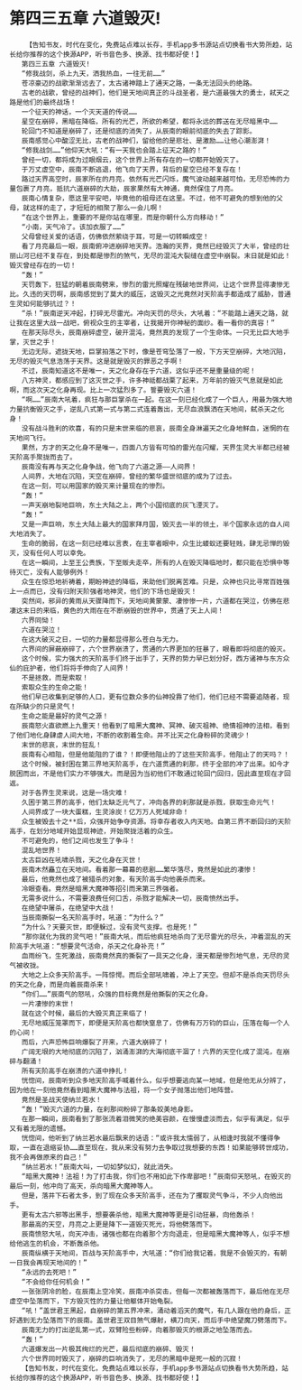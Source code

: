 # 第四三五章 六道毁灭!
        【告知书友，时代在变化，免费站点难以长存，手机app多书源站点切换看书大势所趋，站长给你推荐的这个换源APP，听书音色多、换源、找书都好使！】
       第四三五章 六道毁灭!
       “修我战剑，杀上九天，洒我热血，一往无前……”
       苍凉豪迈的战歌渐渐远去了，太古诸神踏上了通天之路，一条无法回头的绝路。
       古老的战歌，曾经的战神们，他们是天地间真正的斗战圣者，是六道最强大的勇士，弒天之路是他们的最终战场！
       一个征天的神话，一个灭天道的传说……
       星空在崩碎，黑暗在降临，所有的光芒，所欲的希望，都将永远的葬送在无尽暗黑中……
       轮回门不知道是崩碎了，还是彻底的消失了，从辰南的眼前彻底的失去了踪影。
       辰南感觉心中酸涩无比，古老的战神们，留给他的是悲壮、是激励……让他心潮澎湃！
       “修我战剑……”他仰天大吼：“有一天我也会踏上征天之路的！”
       曾经一切，都将成为过眼烟云，这个世界上所有存在的一切都开始毁灭了。
       于万丈虚空中，辰南不断逃退，他飞向了天界，背后的星空已经不复存在！
       路过天界高空时，辰家所在的月亮，依然有光芒闪烁，魔气波动越来越可怕，无尽恐怖的力量包裹了月亮，抵抗六道崩碎的大劫，辰家果然有大神通，竟然保住了月亮。
       辰南心情复杂，愿这里平安吧，毕竟他的祖母还在这里。不过，他不可避免的想到他的父母，就这样的走了，才短短的相聚了那么一会儿啊！
       “在这个世界上，重要的不是你站在哪里，而是你朝什么方向移动！”
       “小南，天气冷了。该加衣服了……”
       父母曾经关爱的话语，仿佛依然萦绕于耳，可是一切转瞬成空！
       看了月亮最后一眼，辰南俯冲进崩碎地天界。浩瀚的天界，竟然已经毁灭了大半，曾经的壮丽山河已经不复存在，到处都是惨烈的煞气，无尽的混沌大裂缝在虚空中崩裂。末日就是如此！毁灭曾经存在的一切！
       “轰！”
       天罚轰下，狂猛的朝着辰南劈来，惨烈的雷光照耀在残破地世界间，让这个世界显得凄惨无比。久违的天罚啊，辰南感觉到了莫大的威压，这毁灭之光竟然对天阶高手都造成了威胁，普通生灵如何能够抗过？！
       “杀！”辰南逆天冲起，打碎无尽雷光。冲向天罚的尽头，大吼着：“不能踏上通天之路，就让我在这里大战一战吧，俯视众生的主宰者，让我揭开你神秘的面纱。看一看你的真容！”
       在那天际尽头，辰南崩碎虚空，破开混沌，竟然真的发现了一个生命体。一只无比巨大地手掌，灭世之手！
       无边无际，遮拢天地，巨掌拍落之下时，像是苍穹坠落了一般，下方天空崩碎，大地沉陷，无尽的毁灭气息浩荡于天界。这是就是毁灭的罪恶之手啊！
       不过，辰南知道这不是唯一，天之化身存在于六道，这似乎还不是重量级的呢！
       八方神灵，都感应到了这灭世之手，许多神祗都战栗了起来，万年前的毁灭气息就是如此啊，而这次天之化身再现。比上一次猛烈多了。誓要毁灭六道！
       “啊……”辰南大吼着，疯狂与那巨掌杀在一起。在这一刻已经化成了一个巨人，用最为强大地力量抗衡毁灭之手，逆乱八式第一式与第二式连着轰出，无尽血浪飘洒在天地间，弑杀天之化身！
       没有战斗胜利的欢喜，有的只是末世来临的悲哀，辰南全身淋遍天之化身地鲜血，迷惘的在天地间飞行。
       果然，方才的天之化身不是唯一，四面八方皆有可怕的雷光在闪耀，天界生灵大半都已经被天阶高手聚拢而去了。
       辰南没有再与天之化身争战，他飞向了六道之源——人间界！
       人间界，大地在沉陷，天空在崩碎，曾经的繁华盛世彻底的成为了过去。
       在这一刻，可以用国家的毁灭来计量现在的惨烈。
       “轰！”
       一声天崩地裂地巨响，东土大陆之上，两个小国彻底的灰飞湮灭了。
       “轰！”
       又是一声巨响，东土大陆上最大的国家拜月国，毁灭去一半的领土，半个国家永远的自人间大地消失了。
       生命的脆弱，在这一刻已经难以言表，在主宰者眼中，众生比蝼蚁还要轻贱，肆无忌惮的毁灭，没有任何人可以幸免。
       在这一瞬间，上至王公贵族，下至贩夫走卒，所有的人在毁灭降临地时，都只能在恐惧中等待灭亡，没有人能够例外！
       众生在惊恐地祈祷着，期盼神迹的降临，来助他们脱离苦难。只是，众神也只比寻常百姓强上一点而已，没有归附天阶强者地神灵，他们的下场也是毁灭！
       突然间，邪异的黄雨从天骤降而下，天地间黄蒙蒙、凄惨惨一片，六道都在哭泣，仿佛在悲凄这末日的来临，黄色的大雨在在不断崩毁的世界中，贯通了天上人间！
       六界同恸！
       六道在哭泣！
       在这大破灭之日，一切的力量都显得那么苍白与无力。
       六界间的屏蔽崩碎了，六个世界崩溃了，贯通的六界更加的狂暴了，眼看即将彻底的毁灭。
       这个时候，实力强大的天阶高手们终于出手了，天界的势力早已划分好，西方诸神与东方众仙的庇护者，他们将将手伸向了人间界！
       不是拯救，而是索取！
       索取众生的生命之能！
       他们早已收集到足够的人口，更有位数众多的仙神投靠了他们，他们已经不需要追随者，现在所缺少的只是灵气！
       生命之能是最好的灵气之源！
       辰南怒火直欲燃上九重天！他看到了暗黑大魔神、冥神、破灭祖神、绝情祖神的法相，看到了他们地化身肆虐人间大地，不断的收割着生命。并不比天之化身粉碎的灵魂少！
       末世的悲哀，末世的狂乱！
       辰南有心相阻，但是他能阻的了谁？！即便他阻止的了这些天阶高手，他阻止了的天吗？！
       这个时候，被封困在第三界地天阶高手，在六道贯通的刹那，终于全部的冲了出来。如今才脱困而出，不是他们实力不够强大。而是因为当初他们不敢通过轮回门回归，因此直至现在才回返。
       对于各界生灵来说，这是一场灾难！
       久困于第三界的高手，他们太缺乏元气了，冲向各界的刹那就是杀戮，获取生命元气！
       人间界成了一块大蛋糕，生灵涂炭！亿万万人死域非命！
       众生被毁去十之**后，众强开始争夺资源。将幸存者收入内天地。自第三界不断回归的天阶高手，在划分地域开始显现神迹，开始聚拢活着的众生。
       不可避免的，他们之间也发生了争斗！
       混乱地世界！
       太古巨凶在吼啸杀戮，天之化身在灭世！
       辰南木然矗立在天地间。看着那一幕幕的悲剧……繁华落尽，竟然是如此的凄惨！
       最后，他竟然也成了被猎杀的对象，有天阶高手向他袭杀而来。
       冷眼查看。竟然是暗黑大魔神等招引而来第三界强者。
       无需多说什么，不需要浪费任何口舌，杀戮才能解决一切，辰南愤然出手。
       在绝望中屠杀，在绝望中大战！
       当辰南撕裂一名天阶高手时，吼道：“为什么？”
       “为什么？天要灭世，即便躲过，没有灵气支撑。也是死！”
       “那你就化为我的灵气吧！”辰南大吼，而后他疯狂地杀向了无尽雷光的尽头，冲着混乱的天阶高手大吼道：“想要灵气活命，杀天之化身补充！”
       血雨纷飞，生死激战，辰南竟然真的撕裂了一具天之化身，漫天都是惨烈地气息，无尽的灵气被收拢。
       大地之上众多天阶高手。一阵惊愕。而后全部吼啸着，冲上了天空。但却不是杀向天罚尽头的天之化身，而是向着辰南杀来！
       “你们……”辰南气的怒吼，众强的目标竟然是他撕裂的天之化身。
       一片凄惨的末世！
       就在这个时候，最后的大毁灭真正来临了！
       无尽地威压笼罩而下，即便是天阶高也都快窒息了，仿佛有万万钧的巨山，压落在每一个人的心间！
       而后，六声恐怖巨响爆裂了开来，六道大崩碎了！
       广阔无垠的大地彻底的沉陷了，汹涌澎湃的大海彻底干涸了！六界的天空化成了混沌，在崩碎与翻涌！
       所有天阶高手在崩溃的六道中挣扎！
       恍惚间，辰南听到众多地天阶高手喊着什么，似乎想要逃向某一地域，但是他无从分辨了，因为他在一刻他竟然看到暗黑大魔神与法祖，将一个女子抛落出他们地阵营。
       竟然是圣战天使纳兰若水！
       “轰！”毁灭六道的力量，在刹那间粉碎了那条姣美地身影。
       在那一瞬间，辰南看到了那张流着泪微笑的绝美容颜，在慢慢虚淡而去，似乎有满足，似乎又有着无限的遗憾。
       恍惚间，他听到了纳兰若水最后飘来的话语：“或许我太懦弱了，从相逢时我就不懂得争取，一直在退缩妥协……直至现在，我从来没有努力去争取过我想要的东西！如果能够转世成功，我不会再做原来的自己！”
       “纳兰若水！”辰南大叫，一切如梦似幻，就此消失。
       “暗黑大魔神！法祖！为了打击我，你们也不用如此下作卑鄙吧！”辰南仰天怒吼，在毁灭的最后一刻，他冲向了高天，杀向暗黑大魔神等人。
       但是，落井下石者太多，到了现在众多天阶高手，还在为了攫取灵气争斗，不少人向他出手。
       更有太古六邪等出黑手，想要袭杀他，暗黑大魔神等更是引动狂暴，向他轰杀！
       那最高的天空，月亮之上更是降下一道毁灭死光，将他劈落而下。
       辰南愤怒大吼，向天冲击，诸强也都在向着那个方向退走，但是暗黑大魔神等人，似乎不想给他逃生的机会，不断轰杀他。
       辰南纵横于天地间，百战与天阶高手中，大吼道：“你们给我记着，我是不会毁灭的，有朝一日我会再现天地间的！”
       “永远的去死吧！”
       “不会给你任何机会！”
       一张张阴冷的脸，在辰南上空冷笑，辰南冲杀突击，但每一次都被轰落而下，最后他在无尽虚空中坠落而下，下方毁灭性的力量让他躯体开始龟裂。
       “吼！”盖世君王黑起，自崩碎的第五界冲来，涌动着滔天的魔气，有几人跟在他的身后，正好遇到无力坠落而下的辰南。盖世君王双目煞气爆射，横刀向天，而后手中绝望魔刀劈落而下。
       辰南无力的打出逆乱第一式，双臂险些粉碎，向着那毁灭的根源之地坠落而去。
       “轰！”
       六道爆发出一片极其绚烂的光芒，最后彻底的崩碎、毁灭！
       六个世界同时毁灭了，崩碎的巨响消失了，无尽的黑暗中是死一般的沉寂！
       【告知书友，时代在变化，免费站点难以长存，手机app多书源站点切换看书大势所趋，站长给你推荐的这个换源APP，听书音色多、换源、找书都好使！】